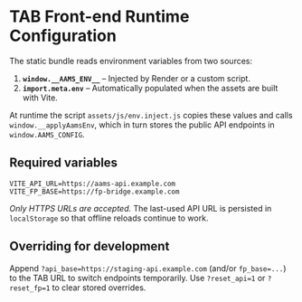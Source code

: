# TAB Front-end Runtime Configuration

The static bundle reads environment variables from two sources:

1. **`window.__AAMS_ENV__`** – Injected by Render or a custom script.
2. **`import.meta.env`** – Automatically populated when the assets are built with Vite.

At runtime the script `assets/js/env.inject.js` copies these values and calls `window.__applyAamsEnv`, which in turn stores the public API endpoints in `window.AAMS_CONFIG`.

## Required variables

```
VITE_API_URL=https://aams-api.example.com
VITE_FP_BASE=https://fp-bridge.example.com
```

*Only HTTPS URLs are accepted.* The last-used API URL is persisted in `localStorage` so that offline reloads continue to work.

## Overriding for development

Append `?api_base=https://staging-api.example.com` (and/or `fp_base=...`) to the TAB URL to switch endpoints temporarily. Use `?reset_api=1` or `?reset_fp=1` to clear stored overrides.
